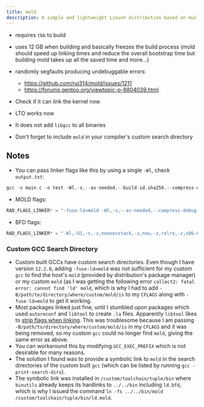 ```yaml
---
title: mold
description: A simple and lightweight Linux® distribution based on musl libc and toybox
---
```


- requires `tbb` to build
- uses 12 GB when building and basically freezes the build process (mold should speed up linking times and reduce the overall bootstrap time but building mold takes up all the saved time and more...)
- randomly segfaults producing undebuggable errors:
  - https://github.com/rui314/mold/issues/1211
  - https://forums.gentoo.org/viewtopic-p-8804039.html

- Check if it can link the kernel now
- LTO works now
- It does not add `libgcc` to all binaries
- Don't forget to include `mold` in your compiler's custom search directory

## Notes
- You can pass linker flags like this by using a single `-Wl`, check `output.txt`:
```c
gcc -v main.c -o test -Wl,-s,--as-needed,--build-id,sha256,--compress-debug-sections,zstd,--gc-sections,--hash-style=gnu,-z,now,-z,noexecstack,-z,relro 2> output.txt
```

- MOLD flags:
```c
RAD_FLAGS_LINKER* = "-fuse-ld=mold -Wl,-s,--as-needed,--compress-debug-sections=zstd,--gc-sections,--hash-style=gnu,-z,now,-z,noexecstack,-z,relro"
```

- BFD flags:
```c
RAD_FLAGS_LINKER* = "-Wl,-O1,-s,-z,noexecstack,-z,now,-z,relro,-z,x86-64-v3,--as-needed,--gc-sections,--sort-common,--hash-style=gnu,--compress-debug-sections=zstd"
```

### Custom GCC Search Directory
- Custom built GCCs have custom search directories. Even though I have version `12.2.0`, adding `-fuse-ld=mold` was not sufficient for my custom `gcc` to find the host's `mold` (provided by distribution's package manager) or my custom `mold` (as I was getting the following error `collect2: fatal error: cannot find 'ld' mold`, which is why I had to add `-B/path/to/directory/where/custom/mold/is` to my `CFLAGS` along with `-fuse-ld=mold` to get it working.
- Most packages linked just fine, until I stumbled upon packages which used `autoreconf` and `libtool` to create `.la` files. Apparently `libtool` likes to [strip flags when linking](https://www.gnu.org/software/libtool/manual/libtool.html#Stripped-link-flags). This was troublesome because I am passing `-B/path/to/directory/where/custom/mold/is` in my `CFLAGS` and it was being removed, so my custom `gcc` could no longer find `mold`, giving the same error as above.
- You can workaround this by modifying `GCC_EXEC_PREFIX` which is not desirable for many reasons.
- The solution I found was to provide a symbolic link to `mold` in the search directories of the custom built `gcc` (which can be listed by running `gcc -print-search-dirs`).
- The symbolic link was installed in `/custom/toolchain/tuple/bin` where `binutils` already keeps its hardlinks to `../../bin` including `ld.bfd`, which is why I issued the command `ln -fs ../../bin/mold /custom/toolchain/tuple/bin/ld.mold`.
